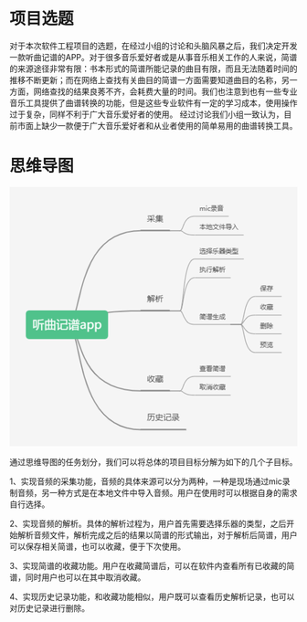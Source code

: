 # 项目选题

对于本次软件工程项目的选题，在经过小组的讨论和头脑风暴之后，我们决定开发一款听曲记谱的APP。对于很多音乐爱好者或是从事音乐相关工作的人来说，简谱的来源途径非常有限：书本形式的简谱所能记录的曲目有限，而且无法随着时间的推移不断更新；而在网络上查找有关曲目的简谱一方面需要知道曲目的名称，另一方面，网络查找的结果良莠不齐，会耗费大量的时间。我们也注意到也有一些专业音乐工具提供了曲谱转换的功能，但是这些专业软件有一定的学习成本，使用操作过于复杂，同样不利于广大音乐爱好者的使用。 经过讨论我们小组一致认为，目前市面上缺少一款便于广大音乐爱好者和从业者使用的简单易用的曲谱转换工具。

# 思维导图

![选题思维导图](image/选题思维导图.png)

通过思维导图的任务划分，我们可以将总体的项目目标分解为如下的几个子目标。

1、实现音频的采集功能，音频的具体来源可以分为两种，一种是现场通过mic录制音频，另一种方式是在本地文件中导入音频。用户在使用时可以根据自身的需求自行选择。

2、实现音频的解析。具体的解析过程为，用户首先需要选择乐器的类型，之后开始解析音频文件，解析完成之后的结果以简谱的形式输出，对于解析后简谱，用户可以保存相关简谱，也可以收藏，便于下次使用。

3、实现简谱的收藏功能。用户在收藏简谱后，可以在软件内查看所有已收藏的简谱，同时用户也可以在其中取消收藏。

4、实现历史记录功能，和收藏功能相似，用户既可以查看历史解析记录，也可以对历史记录进行删除。